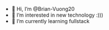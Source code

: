 - 👋 Hi, I’m @Brian-Vuong20
- 👀 I’m interested in new technology :)))
- 🌱 I’m currently learning fullstack 

<!---
Brian-Vuong20/Brian-Vuong20 is a ✨ special ✨ repository because its `README.md` (this file) appears on your GitHub profile.
You can click the Preview link to take a look at your changes.
--->

